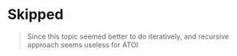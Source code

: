 # Skipped

> Since this topic seemed better to do iteratively, and recursive approach seems useless for ATOI